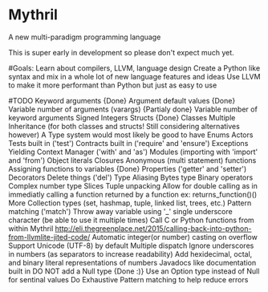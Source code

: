 # Mythril
A new multi-paradigm programming language

This is super early in development so please don't expect much yet.

#Goals:
  Learn about compilers, LLVM, language design
  Create a Python like syntax and mix in a whole lot of new language features and ideas
  Use LLVM to make it more performant than Python but just as easy to use

#TODO
  Keyword arguments {Done}
  Argument default values {Done}
  Variable number of arguments (varargs) {Partialy done}
  Variable number of keyword arguments
  Signed Integers
  Structs {Done}
  Classes
  Multiple Inheritance (for both classes and structs! Still considering alternatives however) 
  A Type system would most likely be good to have
  Enums
  Actors
  Tests built in ('test')
  Contracts built in ('require' and 'ensure')
  Exceptions
  Yielding
  Context Manager ('with' and 'as')
  Modules (importing with 'import' and 'from')
  Object literals
  Closures
  Anonymous (multi statement) functions
  Assigning functions to variables {Done}
  Properties ('getter' and 'setter')
  Decorators
  Delete things ('del')
  Type Aliasing
  Bytes type
  Binary operators
  Complex number type
  Slices
  Tuple unpacking
  Allow for double calling as in immediatly calling a function returned by a function ex: returns_function()()
  More Collection types (set, hashmap, tuple, linked list, trees, etc.)
  Pattern matching ('match')
  Throw away variable using '_' single underscore character (be able to use it multiple times)
  Call C or Python functions from within Mythril http://eli.thegreenplace.net/2015/calling-back-into-python-from-llvmlite-jited-code/
  Automatic integer(or number) casting on overflow
  Support Unicode (UTF-8) by default
  Multiple dispatch
  Ignore underscores in numbers (as separators to increase readability)
  Add hexidecimal, octal, and binary literal representations of numbers
  Javadocs like documentation built in
  DO NOT add a Null type {Done :)}
  Use an Option type instead of Null for sentinal values
  Do Exhaustive Pattern matching to help reduce errors
